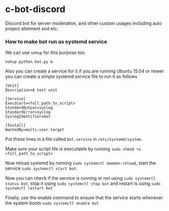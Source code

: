 # c-bot-discord
Discord bot for server moderation, and other custom usages including auto project allotment and etc.

### How to make bot run as systemd service

We can use `nohup` for this purpose too.
```
nohup python bot.py &
```

Also you can create a service for it if you are running Ubuntu 15.04 or newer you can create a simple systemd service file to run it as follows

```
[Unit]
Description=A test unit

[Service]
ExecStart=<full_path_to_script>
StandardOutput=syslog
StandardError=syslog
SyslogIdentifier=bot

[Install]
WantedBy=multi-user.target
```
Put these lines in a file called `bot.service` in `/etc/systemd/system`.

Make sure your script file is executable by running `sudo chmod +x <full_path_to_script>`

Now reload systemd by running `sudo systemctl daemon-reload`, start the service `sudo systemctl start bot`.

Now you can check if the service is running or not using `sudo systemctl status bot`, stop it using `sudo systemctl stop bot` and restart is using `sudo systemctl restart bot`

Finally, use the enable command to ensure that the service starts whenever the system boots `sudo systemctl enable bot`
